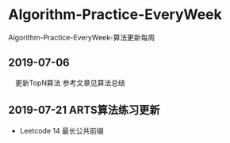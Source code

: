 # Algorithm-Practice-EveryWeek
Algorithm-Practice-EveryWeek-算法更新每周


## 2019-07-06 
　更新TopN算法 参考文章见算法总结

## 2019-07-21 ARTS算法练习更新

- Leetcode 14 最长公共前缀
